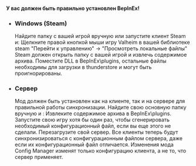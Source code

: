 #### У вас должен быть правильно установлен BepInEx!

* ### Windows (Steam) 
  Найдите папку с вашей игрой вручную или запустите клиент Steam и: Щелкните правой кнопкой мыши игру Valheim в вашей библиотеке steam "Перейти к управлению" -> "Просмотреть локальные файлы" Steam должен открыть папку с вашей игрой и извлечь содержимое архива. Поместите DLL в BepInEx\plugins, остальные файлы необходимы для загрузки в thunderstore и могут быть проигнорированы.

* ### Сервер
  Мод должен быть установлен как на клиенте, так и на сервере для правильной работы синхронизации.
Найдите свою основную папку вручную и : Извлеките содержимое архива в BepInEx\plugins. Запустите свою игру хотя бы один раз, чтобы сгенерировать необходимый конфигурационный файл, если вы еще этого не сделали. Перезагрузите свой сервер. Все клиенты теперь будут синхронизироваться с конфигурационным файлом сервера, даже если их конфигурационный файл отличается. Изменения мода Config Manager изменят только конфигурацию клиента, а не то, что сервер применяет.
